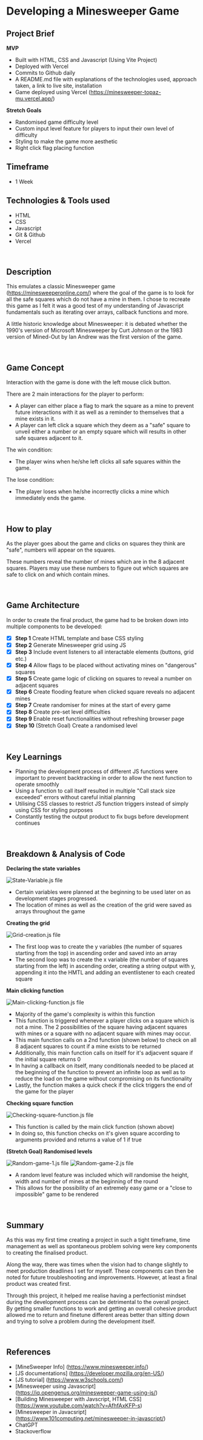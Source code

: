 # Developing a Minesweeper Game

## Project Brief

**MVP**

- Built with HTML, CSS and Javascript (Using Vite Project)
- Deployed with Vercel
- Commits to Github daily
- A README.md file with explanations of the technologies used, approach taken, a link to live site, installation
- Game deployed using Vercel (https://minesweeper-topaz-mu.vercel.app/)

**Stretch Goals**

- Randomised game difficulty level
- Custom input level feature for players to input their own level of difficulty
- Styling to make the game more aesthetic
- Right click flag placing function

## Timeframe

- 1 Week

## Technologies & Tools used

- HTML
- CSS
- Javascript
- Git & Github
- Vercel

<br>

## Description

This emulates a classic Minesweeper game (https://minesweeperonline.com/) where the goal of the game is to look for all the safe squares which do not have a mine in them. I chose to recreate this game as I felt it was a good test of my understanding of Javascript fundamentals such as iterating over arrays, callback functions and more.

A little historic knowledge about Minesweeper: it is debated whether the 1990's version of Microsoft Minesweeper by Curt Johnson or the 1983 version of Mined-Out by Ian Andrew was the first version of the game.

<br>

## Game Concept

Interaction with the game is done with the left mouse click button.

There are 2 main interactions for the player to perform:

- A player can either place a flag to mark the square as a mine to prevent future interactions with it as well as a reminder to themselves that a mine exists in it.
- A player can left click a square which they deem as a "safe" square to unveil either a number or an empty square which will results in other safe squares adjacent to it.

The win condition:

- The player wins when he/she left clicks all safe squares within the game.

The lose condition:

- The player loses when he/she incorrectly clicks a mine which immediately ends the game.

<br>

## How to play

As the player goes about the game and clicks on squares they think are "safe", numbers will appear on the squares.

These numbers reveal the number of mines which are in the 8 adjacent squares. Players may use these numbers to figure out which squares are safe to click on and which contain mines.

<br>

## Game Architecture

In order to create the final product, the game had to be broken down into multiple components to be developed:

- [x] **Step 1** Create HTML template and base CSS styling
- [x] **Step 2** Generate Minesweeper grid using JS
- [x] **Step 3** Include event listeners to all interactable elements (buttons, grid etc.)
- [x] **Step 4** Allow flags to be placed without activating mines on "dangerous" squares
- [x] **Step 5** Create game logic of clicking on squares to reveal a number on adjacent squares
- [x] **Step 6** Create flooding feature when clicked square reveals no adjacent mines
- [x] **Step 7** Create randomiser for mines at the start of every game
- [x] **Step 8** Create pre-set level difficulties
- [x] **Step 9** Enable reset functionalities without refreshing browser page
- [x] **Step 10** (Stretch Goal) Create a randomised level

<br>

## Key Learnings

- Planning the development process of different JS functions were important to prevent backtracking in order to allow the next function to operate smoothly
- Using a function to call itself resulted in multiple "Call stack size exceeded" errors without careful initial planning
- Utilising CSS classes to restrict JS function triggers instead of simply using CSS for styling purposes
- Constantly testing the output product to fix bugs before development continues

<br>

## Breakdown & Analysis of Code

**Declaring the state variables**

![State-Variable.js file](https://github.com/johnww15/Minesweeper/blob/main/Resources/gameobject.png?raw=true)

- Certain variables were planned at the beginning to be used later on as development stages progressed.
- The location of mines as well as the creation of the grid were saved as arrays throughout the game

**Creating the grid**

![Grid-creation.js file](https://github.com/johnww15/Minesweeper/blob/main/Resources/createbox.png?raw=true)

- The first loop was to create the y variables (the number of squares starting from the top) in ascending order and saved into an array
- The second loop was to create the x variable (the number of squares starting from the left) in ascending order, creating a string output with y, appending it into the HMTL and adding an eventlistener to each created square

**Main clicking function**

![Main-clicking-function.js file](https://github.com/johnww15/Minesweeper/blob/main/Resources/mainclick.png?raw=true)

- Majority of the game's complexity is within this function
- This function is triggered whenever a player clicks on a square which is not a mine. The 2 possibilities of the square having adjacent squares with mines or a square with no adjacent square with mines may occur.
- This main function calls on a 2nd function (shown below) to check on all 8 adjacent squares to count if a mine exists to be returned
- Additionally, this main function calls on itself for it's adjacvent square if the initial square returns 0
- In having a callback on itself, many conditionals needed to be placed at the beginning of the function to prevent an infinite loop as well as to reduce the load on the game without compromising on its functionality
- Lastly, the function makes a quick check if the click triggers the end of the game for the player

**Checking square function**

![Checking-square-function.js file](https://github.com/johnww15/Minesweeper/blob/main/Resources/checkbox.png?raw=true)

- This function is called by the main click function (shown above)
- In doing so, this function checks on it's given square according to arguments provided and returns a value of 1 if true

**(Stretch Goal) Randomised levels**

![Random-game-1.js file](https://github.com/johnww15/Minesweeper/blob/main/Resources/possiblerandom1.png?raw=true)
![Random-game-2.js file](https://github.com/johnww15/Minesweeper/blob/main/Resources/possiblerandom2.png?raw=true)

- A random level feature was included which will randomise the height, width and number of mines at the beginning of the round
- This allows for the possibility of an extremely easy game or a "close to impossible" game to be rendered

<br>

## Summary

As this was my first time creating a project in such a tight timeframe, time management as well as spontaneous problem solving were key components to creating the finalised product.

Along the way, there was times when the vision had to change slightly to meet production deadlines I set for myself. These components can then be noted for future troubleshooting and improvements. However, at least a final product was created first.

Through this project, it helped me realise having a perfectionist mindset during the development process can be detrimental to the overall project. By getting smaller functions to work and getting an overall cohesive product allowed me to return and finetune different areas better than sitting down and trying to solve a problem during the development itself.

<br>

## References

- [MineSweeper Info] (https://www.minesweeper.info/)
- [JS documentations] (https://developer.mozilla.org/en-US/)
- [JS tutorial] (https://www.w3schools.com/)
- [Minesweeper using Javascript] (https://iq.opengenus.org/minesweeper-game-using-js/)
- [Building Minesweeper with Javscript, HTML CSS] (https://www.youtube.com/watch?v=AfhfAxKFP-s)
- [Minesweeper in Javacsript] (https://www.101computing.net/minesweeper-in-javascript/)
- ChatGPT
- Stackoverflow
